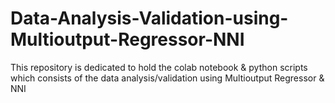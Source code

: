 # Data-Analysis-Validation-using-Multioutput-Regressor-NNI
This repository is dedicated to hold the colab notebook &amp; python scripts which consists of the data analysis/validation using Multioutput Regressor &amp; NNI
